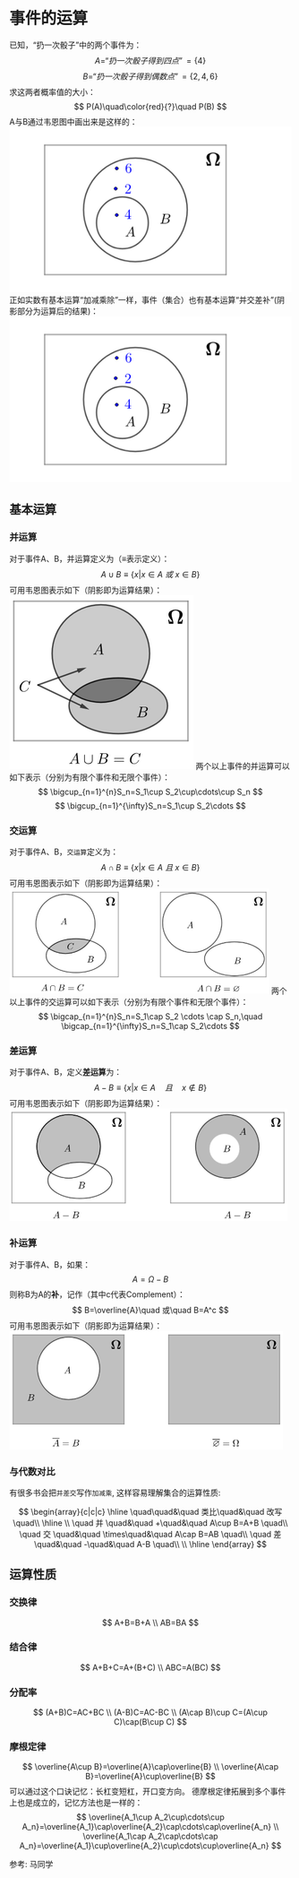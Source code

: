 # 事件的运算

已知，“扔一次骰子”中的两个事件为：
$$
A=“扔一次骰子得到四点”=\{4\}
$$
$$
B=“扔一次骰子得到偶数点”=\{2,4,6\}
$$
求这两者概率值的大小：
$$
P(A)\quad\color{red}{?}\quad P(B)
$$
A与B通过韦恩图中画出来是这样的：
![](./probability_事件的运算/5.png)
正如实数有基本运算“加减乘除”一样，事件（集合）也有基本运算“并交差补”(阴影部分为运算后的结果)：
![](./probability_事件的运算/6.png)


## 基本运算
### 并运算
对于事件A、B，并运算定义为（$\equiv$表示定义）：
$$
A\cup B\equiv\{x|x\in A\ 或 \ x\in B\}
$$
可用韦恩图表示如下（阴影即为运算结果）：
![](./probability_事件的运算/7.png)
两个以上事件的并运算可以如下表示（分别为有限个事件和无限个事件）：
$$
\bigcup_{n=1}^{n}S_n=S_1\cup S_2\cup\cdots\cup S_n
$$
$$
\bigcup_{n=1}^{\infty}S_n=S_1\cup S_2\cdots
$$

### 交运算
对于事件A、B，`交运算`定义为：
$$
A\cap B\equiv\{x|x\in A\ 且 \ x\in B\}
$$
可用韦恩图表示如下（阴影即为运算结果）：
![](./probability_事件的运算/8.png)
两个以上事件的交运算可以如下表示（分别为有限个事件和无限个事件）：
$$
\bigcap_{n=1}^{n}S_n=S_1\cap S_2 \cdots \cap S_n,\quad \bigcap_{n=1}^{\infty}S_n=S_1\cap S_2\cdots
$$

### 差运算
对于事件A、B，定义**差运算**为：
$$
A-B\equiv\{x|x\in A\quad 且\quad x\notin B\}
$$
可用韦恩图表示如下（阴影即为运算结果）：
![](./probability_事件的运算/9.png)

### 补运算
对于事件A、B，如果：
$$
A=\Omega-B
$$
则称B为A的**补**，记作（其中c代表Complement）：
$$
B=\overline{A}\quad 或\quad B=A^c
$$
可用韦恩图表示如下（阴影即为运算结果）：
![](./probability_事件的运算/10.png)



### 与代数对比
有很多书会把`并差交`写作`加减乘`, 这样容易理解集合的运算性质:

$$
\begin{array}{c|c|c}
    \hline
    \quad\quad&\quad  类比\quad&\quad 改写 \quad\\
    \hline
    \\
    \quad 并 \quad&\quad  +\quad&\quad A\cup B=A+B \quad\\
    \quad 交 \quad&\quad  \times\quad&\quad A\cap B=AB \quad\\ 
    \quad 差 \quad&\quad  -\quad&\quad A-B \quad\\
    \\
    \hline
\end{array}
$$


## 运算性质

### 交换律
$$
A+B=B+A \\
AB=BA
$$
### 结合律
$$
A+B+C=A+(B+C) \\
ABC=A(BC)
$$
### 分配率
$$
(A+B)C=AC+BC \\
(A-B)C=AC-BC \\
(A\cap B)\cup C=(A\cup C)\cap(B\cup C)
$$


### 摩根定律

$$
\overline{A\cup B}=\overline{A}\cap\overline{B} \\
\overline{A\cap B}=\overline{A}\cup\overline{B}
$$
可以通过这个口诀记忆：长杠变短杠，开口变方向。
德摩根定律拓展到多个事件上也是成立的，记忆方法也是一样的：
$$
\overline{A_1\cup A_2\cup\cdots\cup A_n}=\overline{A_1}\cap\overline{A_2}\cap\cdots\cap\overline{A_n} \\
\overline{A_1\cap A_2\cap\cdots\cap A_n}=\overline{A_1}\cup\overline{A_2}\cup\cdots\cup\overline{A_n}
$$

参考:
马同学